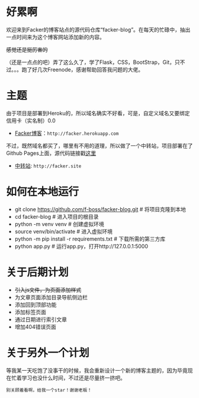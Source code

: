 好累啊
===
欢迎来到Facker的博客站点的源代码仓库“facker-blog”。在每天的忙碌中，抽出一点时间来为这个博客网站添加新的内容。

~~感觉还是挺厉害的~~

（还是一点点的吧）弄了这么久了，学了Flask，CSS，BootStrap，Git，只不过。。。跑了好几次Freenode，感谢帮助回答我问题的大佬。

主题
===
由于项目是部署到Heroku的，所以域名确实不好看，可是，自定义域名又要绑定信用卡（实名制）0.0

+ [Facker博客](http://facker.herokuapp.com)：`http://facker.herokuapp.com`

不过，既然域名都买了，哪里有不用的道理，所以做了一个中转站，项目部署在了Github Pages上面，源代码链接戳[这里](https://github.com/f-boss/Transfer-station)

+ [中转站](http://facker.site): `http://facker.site`

如何在本地运行
===
+ git clone https://github.com/f-boss/facker-blog.git # 将项目克隆到本地
+ cd facker-blog # 进入项目的根目录
+ python -m venv venv # 创建虚拟环境
+ source venv/bin/activate # 进入虚拟环境
+ python -m pip install -r requirements.txt # 下载所需的第三方库
+ python app.py # 运行app.py，打开http://127.0.0.1:5000 

关于后期计划
===
+ ~~引入js文件，为页面添加样式~~
+ 为文章页面添加目录导航侧边栏
+ 添加回到顶部功能
+ 添加标签页面
+ 通过日期进行索引文章
+ 增加404错误页面

关于另外一个计划
===
等我某一天吃饱了没事干的时候，我会重新设计一个新的博客主题的，因为毕竟现在忙着学习也没什么时间，不过还是尽量挤一挤吧。

`别关顾着看啊，给我一个star！谢谢老板！`
